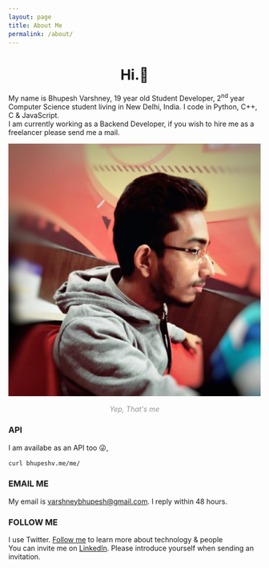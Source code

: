 ```yaml
---
layout: page
title: About Me
permalink: /about/
---
```


<h1 align="center">Hi.👋</h1>

My name is Bhupesh Varshney, 19 year old Student Developer, 2<sup>nd</sup> year Computer Science student living in New Delhi, India.
I code in Python, C++, C & JavaScript.<br>
I am currently working as a Backend Developer, if you wish to hire me as a freelancer please send me a mail.

![blog4](https://raw.githubusercontent.com/Bhupesh-V/Bhupesh-V.github.io/master/images/profile1.jpg)
<figcaption align="center" style="color: #939393;"><i>Yep, That's me</i></figcaption>

### API
I am availabe as an API too 😜,

```bash
curl bhupeshv.me/me/
```
### EMAIL ME
My email is [varshneybhupesh@gmail.com](mailto:varshneybhupesh@gmail.com). I reply within 48 hours.

### FOLLOW ME
I use Twitter. [Follow me](https://twitter.com/codepervert) to learn more about technology & people
<br>
You can invite me on [LinkedIn](https://www.linkedin.com/in/bhupesh-v/). Please introduce yourself when sending an invitation.
